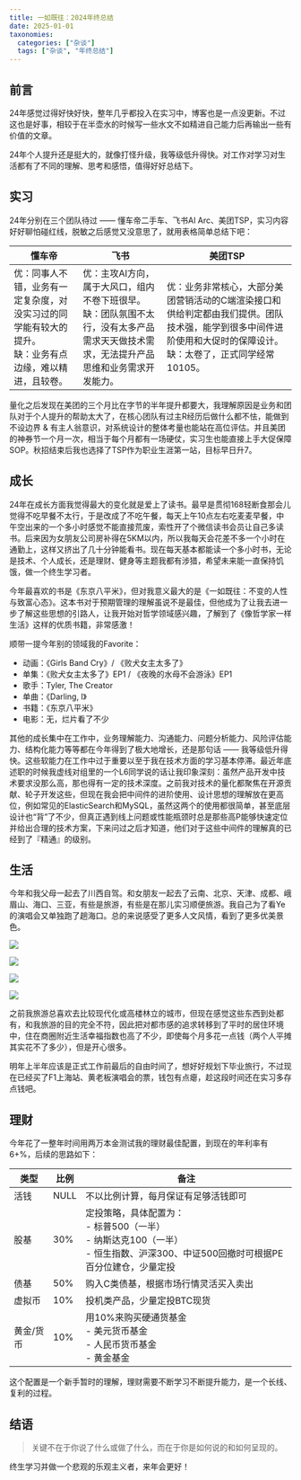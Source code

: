 ```yaml
---
title: 一如既往：2024年终总结
date: 2025-01-01
taxonomies:
  categories: ["杂谈"]
  tags: ["杂谈", "年终总结"]
---
```


## 前言

24年感觉过得好快好快，整年几乎都投入在实习中，博客也是一点没更新。不过这也是好事，相较于在半壶水的时候写一些水文不如精进自己能力后再输出一些有价值的文章。

24年个人提升还是挺大的，就像打怪升级，我等级低升得快。对工作对学习对生活都有了不同的理解、思考和感悟，值得好好总结下。

## 实习

24年分别在三个团队待过 —— 懂车帝二手车、飞书AI Arc、美团TSP，实习内容好好聊怕碰红线，脱敏之后感觉又没意思了，就用表格简单总结下吧：

| 懂车帝                                                     | 飞书                                                                       | 美团TSP                                                                                   |
| ------------------------------------------------------- | ------------------------------------------------------------------------ | --------------------------------------------------------------------------------------- |
| 优：同事人不错，业务有一定复杂度，对没实习过的同学能有较大的提升。<br>缺：业务有点边缘，难以精进，且较卷。 | 优：主攻AI方向，属于大风口，组内不卷下班很早。<br>缺：团队氛围不太行，没有太多产品需求天天做技术需求，无法提升产品思维和业务需求开发能力。 | 优：业务非常核心，大部分美团营销活动的C端渲染接口和供给判定都由我们提供。团队技术强，能学到很多中间件进阶使用和大促时的保障设计。<br>缺：太卷了，正式同学经常10105。 |

量化之后发现在美团的三个月比在字节的半年提升都要大，我理解原因是业务和团队对于个人提升的帮助太大了，在核心团队有过主R经历后做什么都不怯，能做到不设边界 & 有主人翁意识，对系统设计的整体考量也能站在高位评估。并且美团的神券节一个月一次，相当于每个月都有一场硬仗，实习生也能直接上手大促保障SOP。秋招结束后我也选择了TSP作为职业生涯第一站，目标早日升7。

## 成长

24年在成长方面我觉得最大的变化就是爱上了读书。最早是贯彻168轻断食那会儿觉得不吃早餐不太行，于是改成了不吃午餐，每天上午10点左右吃麦麦早餐，中午空出来的一个多小时感觉不能直接荒废，索性开了个微信读书会员让自己多读书。后来因为女朋友公司房补得在5KM以内，所以我每天会花差不多一个小时在通勤上，这样又挤出了几十分钟能看书。现在每天基本都能读一个多小时书，无论是技术、个人成长，还是理财、健身等主题我都有涉猎，希望未来能一直保持饥饿，做一个终生学习者。

今年最喜欢的书是《东京八平米》，但对我意义最大的是《一如既往：不变的人性与致富心态》。这本书对于预期管理的理解虽说不是最佳，但他成为了让我去进一步了解这些思想的引路人，让我开始对哲学领域感兴趣，了解到了《像哲学家一样生活》这样的优质书籍，非常感激！

顺带一提今年别的领域我的Favorite：
- 动画：《Girls Band Cry》/ 《败犬女主太多了》
- 单集：《败犬女主太多了》EP1 / 《夜晚的水母不会游泳》EP1
- 歌手：Tyler, The Creator
- 单曲：《Darling, I》
- 书籍：《东京八平米》
- 电影：无，烂片看了不少

其他的成长集中在工作中，业务理解能力、沟通能力、问题分析能力、风险评估能力、结构化能力等等都在今年得到了极大地增长，还是那句话 —— 我等级低升得快。这些软能力在工作中过于重要以至于我在技术方面的学习基本停滞。最近年底述职的时候我虚线对组里的一个L6同学说的话让我印象深刻：虽然产品开发中技术要求没那么高，那也得有一定的技术深度。之前我对技术的量化都聚焦在开源贡献、轮子开发这些，但现在我会把中间件的进阶使用、设计思想的理解放在更高位，例如常见的ElasticSearch和MySQL，虽然这两个的使用都很简单，甚至底层设计也“背”了不少，但真正遇到线上问题或性能瓶颈时总是那些高P能够快速定位并给出合理的技术方案，下来问过之后才知道，他们对于这些中间件的理解真的已经到了『精通』的级别。
## 生活

今年和我父母一起去了川西自驾。和女朋友一起去了云南、北京、天津、成都、峨眉山、海口、三亚，有些是旅游，有些是在那儿实习顺便旅游。我自己为了看Ye的演唱会又单独跑了趟海口。总的来说感受了更多人文风情，看到了更多优美景色。

![](https://raw.githubusercontent.com/L2ncE/images/main/PicGo/ImagesIMG_2633.HEIC.jpeg)

![](https://raw.githubusercontent.com/L2ncE/images/main/PicGo/ImagesIMG_4154.HEIC.jpeg)

![](https://raw.githubusercontent.com/L2ncE/images/main/PicGo/ImagesYe.jpeg)

![](https://raw.githubusercontent.com/L2ncE/images/main/PicGo/ImagesLove2.png)

之前我旅游总喜欢去比较现代化或高楼林立的城市，但现在感觉这些东西到处都有，和我旅游的目的完全不符，因此把对都市感的追求转移到了平时的居住环境中，住在商圈附近生活幸福指数也高了不少，即使每个月多花一点钱（两个人平摊其实花不了多少），但是开心很多。

明年上半年应该是正式工作前最后的自由时间了，想好好规划下毕业旅行，不过现在已经买了F1上海站、黄老板演唱会的票，钱包有点瘪，趁这段时间还在实习多存点钱吧。

## 理财

今年花了一整年时间用两万本金测试我的理财最佳配置，到现在的年利率有6+%，后续的思路如下：

| 类型    | 比例   | 备注                                                                                  |
|-------|------|-------------------------------------------------------------------------------------|
| 活钱    | NULL | 不以比例计算，每月保证有足够活钱即可                                                                  |
| 股基    | 30%  | 定投策略，具体配置为：<br>- 标普500（一半）<br>- 纳斯达克100（一半）<br>- 恒生指数、沪深300、中证500回撤时可根据PE百分位建仓，少量定投 |
| 债基    | 50%  | 购入C类债基，根据市场行情灵活买入卖出                                                                 |
| 虚拟币   | 10%  | 投机类产品，少量定投BTC现货                                                                     |
| 黄金/货币 | 10%  | 用10%来购买硬通货基金<br>- 美元货币基金<br>- 人民币货币基金<br>- 黄金基金                                     |

这个配置是一个新手暂时的理解，理财需要不断学习不断提升能力，是一个长线、复利的过程。

## 结语

>关键不在于你说了什么或做了什么，而在于你是如何说的和如何呈现的。

终生学习并做一个悲观的乐观主义者，来年会更好！